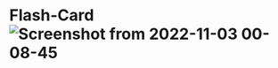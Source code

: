 # Flash-Card![Screenshot from 2022-11-03 00-08-45](https://user-images.githubusercontent.com/110360901/199670149-997d61a3-7a62-4ddb-8f1b-6636f1c32ef6.png)
